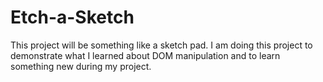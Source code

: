 # Etch-a-Sketch
This project will be something like a sketch pad. I am doing this project to demonstrate what I learned about DOM manipulation and to learn something new during my project.